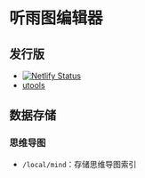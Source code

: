 # 听雨图编辑器

## 发行版

- [![Netlify Status](https://api.netlify.com/api/v1/badges/4c3864ea-d13e-4344-a270-9c48712e02fe/deploy-status)](https://app.netlify.com/sites/rain-graph/deploys)
- [utools](https://u.tools/)

## 数据存储

### 思维导图

- `/local/mind`：存储思维导图索引